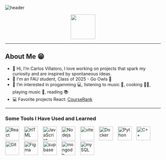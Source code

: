 ![header](https://capsule-render.vercel.app/api?type=venom&color=timeGradient&theme=shadow_green&text=Hello%20Everyone!👋&height=180&animation=twinkling&fontColor=ffffff)

<p align="center"
<a href="https://www.linkedin.com/in/carlosvillatoro1995/">
  <img height="80" src="https://cdn4.iconfinder.com/data/icons/colorful-guache-social-media-logos-1/159/social-media_linkedin-512.png"/>
</a>
</p>

___

<h2>About Me 😁</h2>

- 👋 Hi, I’m Carlos Villatoro, I love working on projects that spark my curiosity and are inspired by spontaneous ideas.
- 🏫 I'm an FAU student, Class of 2025 - Go Owls 🦉
- 👀 I’m interested in progamming 💻, listening to music 🎹, cooking 👨‍🍳, playing music 🎸, reading 📚
- 💻 Favorite projects React: [CourseRank](https://github.com/thenameisCharlie/CourseRank.git)  
___
<h3>Some Tools I Have Used and Learned</h3>
<p align="left">
<img src="https://cdn.jsdelivr.net/gh/devicons/devicon@latest/icons/react/react-original-wordmark.svg" alt="React" width="45" height="45"/>&nbsp;&nbsp;&nbsp;
<img src="https://cdn.jsdelivr.net/gh/devicons/devicon@latest/icons/html5/html5-original-wordmark.svg" alt="HTML" width="45" height="45"/>&nbsp;&nbsp;&nbsp;
<img src="https://cdn.jsdelivr.net/gh/devicons/devicon@latest/icons/javascript/javascript-original.svg" alt="JavaScript" width="45" height="45"/>&nbsp;&nbsp;&nbsp;
<img src="https://cdn.jsdelivr.net/gh/devicons/devicon@latest/icons/nodejs/nodejs-original-wordmark.svg" alt="Nodejs" width="45" height="45"/>&nbsp;&nbsp;&nbsp;
<img src="https://cdn.jsdelivr.net/gh/devicons/devicon@latest/icons/vitejs/vitejs-original.svg" alt="vite" width="45" height="45"/>&nbsp;&nbsp;&nbsp;
<img src="https://cdn.jsdelivr.net/gh/devicons/devicon@latest/icons/docker/docker-original-wordmark.svg" alt="Docker" width="45" height="45"/>&nbsp;&nbsp;&nbsp;
<img src="https://cdn.jsdelivr.net/gh/devicons/devicon@latest/icons/python/python-original-wordmark.svg" alt="Python" width="45" height="45"/>&nbsp;&nbsp;&nbsp;
<img src="https://cdn.jsdelivr.net/gh/devicons/devicon@latest/icons/cplusplus/cplusplus-original.svg" alt="C++" width="45" height="45"/>&nbsp;&nbsp;&nbsp;
<img src="https://cdn.jsdelivr.net/gh/devicons/devicon@latest/icons/git/git-original-wordmark.svg" alt="Git" width="45" height="45"/>&nbsp;&nbsp;&nbsp;
<img src="https://cdn.jsdelivr.net/gh/devicons/devicon@latest/icons/figma/figma-original.svg" alt="Figma" width="45" height="45"/>&nbsp;&nbsp;&nbsp;
<img src="https://cdn.jsdelivr.net/gh/devicons/devicon@latest/icons/supabase/supabase-original.svg" alt="supbase" width="45" height="45"/>&nbsp;&nbsp;&nbsp;
<img src="https://cdn.jsdelivr.net/gh/devicons/devicon@latest/icons/mongodb/mongodb-original.svg" alt="mongodb" width="45" height="45"/>&nbsp;&nbsp;&nbsp;
<img src="https://cdn.jsdelivr.net/gh/devicons/devicon@latest/icons/mysql/mysql-original-wordmark.svg" alt="mySQL" width="45" height="45"/>&nbsp;&nbsp;&nbsp;
</p>


<!---
thenameisCharlie/thenameisCharlie is a ✨ special ✨ repository because its `README.md` (this file) appears on your GitHub profile.
You can click the Preview link to take a look at your changes.
--->

